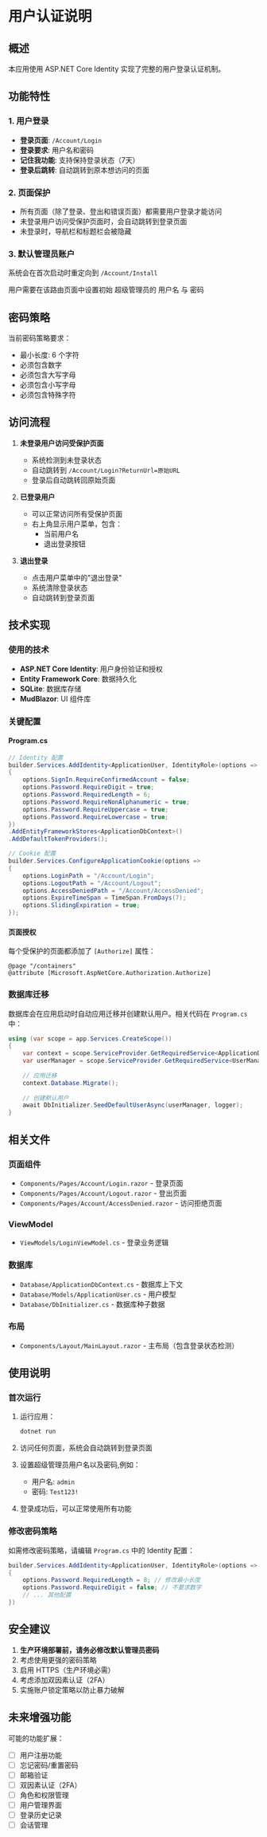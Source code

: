 # 用户认证说明

## 概述

本应用使用 ASP.NET Core Identity 实现了完整的用户登录认证机制。

## 功能特性

### 1. 用户登录
- **登录页面**: `/Account/Login`
- **登录要求**: 用户名和密码
- **记住我功能**: 支持保持登录状态（7天）
- **登录后跳转**: 自动跳转到原本想访问的页面

### 2. 页面保护
- 所有页面（除了登录、登出和错误页面）都需要用户登录才能访问
- 未登录用户访问受保护页面时，会自动跳转到登录页面
- 未登录时，导航栏和标题栏会被隐藏

### 3. 默认管理员账户
系统会在首次启动时重定向到 `/Account/Install`

用户需要在该路由页面中设置初始 超级管理员的 用户名 与 密码

## 密码策略

当前密码策略要求：
- 最小长度: 6 个字符
- 必须包含数字
- 必须包含大写字母
- 必须包含小写字母
- 必须包含特殊字符

## 访问流程

1. **未登录用户访问受保护页面**
   - 系统检测到未登录状态
   - 自动跳转到 `/Account/Login?ReturnUrl=原始URL`
   - 登录后自动跳转回原始页面

2. **已登录用户**
   - 可以正常访问所有受保护页面
   - 右上角显示用户菜单，包含：
     - 当前用户名
     - 退出登录按钮

3. **退出登录**
   - 点击用户菜单中的"退出登录"
   - 系统清除登录状态
   - 自动跳转到登录页面

## 技术实现

### 使用的技术
- **ASP.NET Core Identity**: 用户身份验证和授权
- **Entity Framework Core**: 数据持久化
- **SQLite**: 数据库存储
- **MudBlazor**: UI 组件库

### 关键配置

#### Program.cs
```csharp
// Identity 配置
builder.Services.AddIdentity<ApplicationUser, IdentityRole>(options => 
{
    options.SignIn.RequireConfirmedAccount = false;
    options.Password.RequireDigit = true;
    options.Password.RequiredLength = 6;
    options.Password.RequireNonAlphanumeric = true;
    options.Password.RequireUppercase = true;
    options.Password.RequireLowercase = true;
})
.AddEntityFrameworkStores<ApplicationDbContext>()
.AddDefaultTokenProviders();

// Cookie 配置
builder.Services.ConfigureApplicationCookie(options =>
{
    options.LoginPath = "/Account/Login";
    options.LogoutPath = "/Account/Logout";
    options.AccessDeniedPath = "/Account/AccessDenied";
    options.ExpireTimeSpan = TimeSpan.FromDays(7);
    options.SlidingExpiration = true;
});
```

#### 页面授权
每个受保护的页面都添加了 `[Authorize]` 属性：

```razor
@page "/containers"
@attribute [Microsoft.AspNetCore.Authorization.Authorize]
```

### 数据库迁移

数据库会在应用启动时自动应用迁移并创建默认用户。相关代码在 `Program.cs` 中：

```csharp
using (var scope = app.Services.CreateScope())
{
    var context = scope.ServiceProvider.GetRequiredService<ApplicationDbContext>();
    var userManager = scope.ServiceProvider.GetRequiredService<UserManager<ApplicationUser>>();
    
    // 应用迁移
    context.Database.Migrate();
    
    // 创建默认用户
    await DbInitializer.SeedDefaultUserAsync(userManager, logger);
}
```

## 相关文件

### 页面组件
- `Components/Pages/Account/Login.razor` - 登录页面
- `Components/Pages/Account/Logout.razor` - 登出页面
- `Components/Pages/Account/AccessDenied.razor` - 访问拒绝页面

### ViewModel
- `ViewModels/LoginViewModel.cs` - 登录业务逻辑

### 数据库
- `Database/ApplicationDbContext.cs` - 数据库上下文
- `Database/Models/ApplicationUser.cs` - 用户模型
- `Database/DbInitializer.cs` - 数据库种子数据

### 布局
- `Components/Layout/MainLayout.razor` - 主布局（包含登录状态检测）

## 使用说明

### 首次运行

1. 运行应用：
   ```bash
   dotnet run
   ```

2. 访问任何页面，系统会自动跳转到登录页面

3. 设置超级管理员用户名以及密码,例如：
   - 用户名: `admin`
   - 密码: `Test123!`

4. 登录成功后，可以正常使用所有功能

### 修改密码策略

如需修改密码策略，请编辑 `Program.cs` 中的 Identity 配置：

```csharp
builder.Services.AddIdentity<ApplicationUser, IdentityRole>(options => 
{
    options.Password.RequiredLength = 8; // 修改最小长度
    options.Password.RequireDigit = false; // 不要求数字
    // ... 其他配置
})
```

## 安全建议

1. **生产环境部署前，请务必修改默认管理员密码**
2. 考虑使用更强的密码策略
3. 启用 HTTPS（生产环境必需）
4. 考虑添加双因素认证（2FA）
5. 实施账户锁定策略以防止暴力破解

## 未来增强功能

可能的功能扩展：
- [ ] 用户注册功能
- [ ] 忘记密码/重置密码
- [ ] 邮箱验证
- [ ] 双因素认证（2FA）
- [ ] 角色和权限管理
- [ ] 用户管理界面
- [ ] 登录历史记录
- [ ] 会话管理
